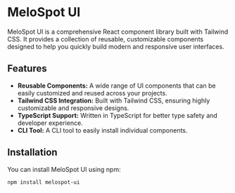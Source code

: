 # MeloSpot UI

MeloSpot UI is a comprehensive React component library built with Tailwind CSS. It provides a collection of reusable, customizable components designed to help you quickly build modern and responsive user interfaces.

## Features

- **Reusable Components:** A wide range of UI components that can be easily customized and reused across your projects.
- **Tailwind CSS Integration:** Built with Tailwind CSS, ensuring highly customizable and responsive designs.
- **TypeScript Support:** Written in TypeScript for better type safety and developer experience.
- **CLI Tool:** A CLI tool to easily install individual components.

## Installation

You can install MeloSpot UI using npm:

```bash
npm install melospot-ui
